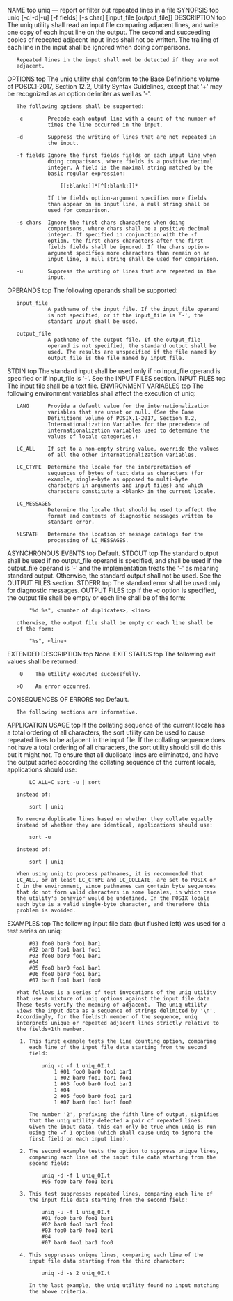 NAME         top
       uniq — report or filter out repeated lines in a file
SYNOPSIS         top
       uniq [-c|-d|-u] [-f fields] [-s char] [input_file [output_file]]
DESCRIPTION         top
       The uniq utility shall read an input file comparing adjacent
       lines, and write one copy of each input line on the output. The
       second and succeeding copies of repeated adjacent input lines
       shall not be written.  The trailing <newline> of each line in the
       input shall be ignored when doing comparisons.

       Repeated lines in the input shall not be detected if they are not
       adjacent.
OPTIONS         top
       The uniq utility shall conform to the Base Definitions volume of
       POSIX.1‐2017, Section 12.2, Utility Syntax Guidelines, except
       that '+' may be recognized as an option delimiter as well as '-'.

       The following options shall be supported:

       -c        Precede each output line with a count of the number of
                 times the line occurred in the input.

       -d        Suppress the writing of lines that are not repeated in
                 the input.

       -f fields Ignore the first fields fields on each input line when
                 doing comparisons, where fields is a positive decimal
                 integer. A field is the maximal string matched by the
                 basic regular expression:

                     [[:blank:]]*[^[:blank:]]*

                 If the fields option-argument specifies more fields
                 than appear on an input line, a null string shall be
                 used for comparison.

       -s chars  Ignore the first chars characters when doing
                 comparisons, where chars shall be a positive decimal
                 integer. If specified in conjunction with the -f
                 option, the first chars characters after the first
                 fields fields shall be ignored. If the chars option-
                 argument specifies more characters than remain on an
                 input line, a null string shall be used for comparison.

       -u        Suppress the writing of lines that are repeated in the
                 input.
OPERANDS         top
       The following operands shall be supported:

       input_file
                 A pathname of the input file. If the input_file operand
                 is not specified, or if the input_file is '-', the
                 standard input shall be used.

       output_file
                 A pathname of the output file. If the output_file
                 operand is not specified, the standard output shall be
                 used. The results are unspecified if the file named by
                 output_file is the file named by input_file.
STDIN         top
       The standard input shall be used only if no input_file operand is
       specified or if input_file is '-'.  See the INPUT FILES section.
INPUT FILES         top
       The input file shall be a text file.
ENVIRONMENT VARIABLES         top
       The following environment variables shall affect the execution of
       uniq:

       LANG      Provide a default value for the internationalization
                 variables that are unset or null. (See the Base
                 Definitions volume of POSIX.1‐2017, Section 8.2,
                 Internationalization Variables for the precedence of
                 internationalization variables used to determine the
                 values of locale categories.)

       LC_ALL    If set to a non-empty string value, override the values
                 of all the other internationalization variables.

       LC_CTYPE  Determine the locale for the interpretation of
                 sequences of bytes of text data as characters (for
                 example, single-byte as opposed to multi-byte
                 characters in arguments and input files) and which
                 characters constitute a <blank> in the current locale.

       LC_MESSAGES
                 Determine the locale that should be used to affect the
                 format and contents of diagnostic messages written to
                 standard error.

       NLSPATH   Determine the location of message catalogs for the
                 processing of LC_MESSAGES.
ASYNCHRONOUS EVENTS         top
       Default.
STDOUT         top
       The standard output shall be used if no output_file operand is
       specified, and shall be used if the output_file operand is '-'
       and the implementation treats the '-' as meaning standard output.
       Otherwise, the standard output shall not be used.  See the OUTPUT
       FILES section.
STDERR         top
       The standard error shall be used only for diagnostic messages.
OUTPUT FILES         top
       If the -c option is specified, the output file shall be empty or
       each line shall be of the form:

           "%d %s", <number of duplicates>, <line>

       otherwise, the output file shall be empty or each line shall be
       of the form:

           "%s", <line>
EXTENDED DESCRIPTION         top
       None.
EXIT STATUS         top
       The following exit values shall be returned:

        0    The utility executed successfully.

       >0    An error occurred.
CONSEQUENCES OF ERRORS         top
       Default.

       The following sections are informative.
APPLICATION USAGE         top
       If the collating sequence of the current locale has a total
       ordering of all characters, the sort utility can be used to cause
       repeated lines to be adjacent in the input file. If the collating
       sequence does not have a total ordering of all characters, the
       sort utility should still do this but it might not. To ensure
       that all duplicate lines are eliminated, and have the output
       sorted according the collating sequence of the current locale,
       applications should use:

           LC_ALL=C sort -u | sort

       instead of:

           sort | uniq

       To remove duplicate lines based on whether they collate equally
       instead of whether they are identical, applications should use:

           sort -u

       instead of:

           sort | uniq

       When using uniq to process pathnames, it is recommended that
       LC_ALL, or at least LC_CTYPE and LC_COLLATE, are set to POSIX or
       C in the environment, since pathnames can contain byte sequences
       that do not form valid characters in some locales, in which case
       the utility's behavior would be undefined. In the POSIX locale
       each byte is a valid single-byte character, and therefore this
       problem is avoided.
EXAMPLES         top
       The following input file data (but flushed left) was used for a
       test series on uniq:

           #01 foo0 bar0 foo1 bar1
           #02 bar0 foo1 bar1 foo1
           #03 foo0 bar0 foo1 bar1
           #04
           #05 foo0 bar0 foo1 bar1
           #06 foo0 bar0 foo1 bar1
           #07 bar0 foo1 bar1 foo0

       What follows is a series of test invocations of the uniq utility
       that use a mixture of uniq options against the input file data.
       These tests verify the meaning of adjacent.  The uniq utility
       views the input data as a sequence of strings delimited by '\n'.
       Accordingly, for the fieldsth member of the sequence, uniq
       interprets unique or repeated adjacent lines strictly relative to
       the fields+1th member.

        1. This first example tests the line counting option, comparing
           each line of the input file data starting from the second
           field:

               uniq -c -f 1 uniq_0I.t
                   1 #01 foo0 bar0 foo1 bar1
                   1 #02 bar0 foo1 bar1 foo1
                   1 #03 foo0 bar0 foo1 bar1
                   1 #04
                   2 #05 foo0 bar0 foo1 bar1
                   1 #07 bar0 foo1 bar1 foo0

           The number '2', prefixing the fifth line of output, signifies
           that the uniq utility detected a pair of repeated lines.
           Given the input data, this can only be true when uniq is run
           using the -f 1 option (which shall cause uniq to ignore the
           first field on each input line).

        2. The second example tests the option to suppress unique lines,
           comparing each line of the input file data starting from the
           second field:

               uniq -d -f 1 uniq_0I.t
               #05 foo0 bar0 foo1 bar1

        3. This test suppresses repeated lines, comparing each line of
           the input file data starting from the second field:

               uniq -u -f 1 uniq_0I.t
               #01 foo0 bar0 foo1 bar1
               #02 bar0 foo1 bar1 foo1
               #03 foo0 bar0 foo1 bar1
               #04
               #07 bar0 foo1 bar1 foo0

        4. This suppresses unique lines, comparing each line of the
           input file data starting from the third character:

               uniq -d -s 2 uniq_0I.t

           In the last example, the uniq utility found no input matching
           the above criteria.